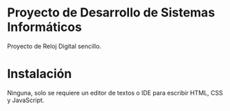 # Proyecto de Desarrollo de Sistemas Informáticos
Proyecto de Reloj Digital sencillo.

# Instalación
Ninguna, solo se requiere un editor de textos o IDE para escribir HTML, CSS y JavaScript.


